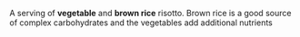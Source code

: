 A serving of **vegetable** and **brown rice** risotto. Brown rice is a good source of complex carbohydrates and the vegetables add additional nutrients